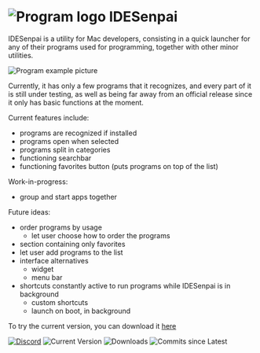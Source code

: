  ![Program logo](https://i.imgur.com/Fwg2Ubu.png)  IDESenpai
================
IDESenpai is a utility for Mac developers, consisting in a quick launcher for any of their programs used for programming, together with other minor utilities.

![Program example picture](https://i.imgur.com/FO8Ilbd.pngg)

Currently, it has only a few programs that it recognizes, and every part of it is still under testing, as well as being far away from an official release since it only has basic functions at the moment. 

Current features include:
- programs are recognized if installed
- programs open when selected
- programs split in categories
- functioning searchbar
- functioning favorites button (puts programs on top of the list)

Work-in-progress:
- group and start apps together

Future ideas:
- order programs by usage
  - let user choose how to order the programs
- section containing only favorites
- let user add programs to the list
- interface alternatives
  - widget
  - menu bar
- shortcuts constantly active to run programs while IDESenpai is in background
  - custom shortcuts
  - launch on boot, in background

To try the current version, you can download it [here](https://github.com/BadNarrators/IDESenpai/releases/)

[![Discord](https://img.shields.io/discord/800209731582033920?color=blue&label=discord)](https://discord.gg/3KRnrDjXkw)
![Current Version](https://img.shields.io/github/v/release/BadNarrators/IDESenpai?include_prereleases)
![Downloads](https://img.shields.io/github/downloads-pre/BadNarrators/IDESenpai/latest/total?color=purple&label=downloads)
![Commits since Latest](https://img.shields.io/github/commits-since/BadNarrators/IDESenpai/latest?include_prereleases)
